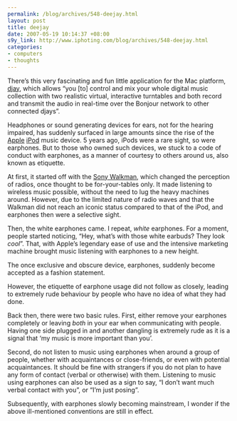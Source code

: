 ```yaml
--- 
permalink: /blog/archives/548-deejay.html
layout: post
title: deejay
date: 2007-05-19 10:14:37 +08:00
s9y_link: http://www.iphoting.com/blog/archives/548-deejay.html
categories: 
- computers
- thoughts
---
```

<p class="whiteline"><p>There&#8217;s this very fascinating and fun little application for the Mac platform, <a onclick="_gaq.push(['_trackPageview', '/extlink/www.algoriddim.net/']);"  href="http://www.algoriddim.net/">djay</a>, which allows &#8220;you [to] control and mix your whole digital music collection with two realistic virtual, interactive turntables and both record and transmit the audio in real-time over the Bonjour network to other connected djays&#8221;.</p>
</p><p class="whiteline"><p>Headphones or sound generating devices for ears, not for the hearing impaired, has suddenly surfaced in large amounts since the rise of the <a onclick="_gaq.push(['_trackPageview', '/extlink/www.apple.com/itunes/']);"  href="http://www.apple.com/itunes/">Apple</a> <a onclick="_gaq.push(['_trackPageview', '/extlink/en.wikipedia.org/wiki/Ipod']);"  href="http://en.wikipedia.org/wiki/Ipod">iPod</a> music device. 5 years ago, iPods were a rare sight, so were earphones. But to those who owned such devices, we stuck to a code of conduct with earphones, as a manner of courtesy to others around us, also known as etiquette.</p>
</p><p class="whiteline"><p>At first, it started off with the <a onclick="_gaq.push(['_trackPageview', '/extlink/en.wikipedia.org/wiki/Walkman']);"  href="http://en.wikipedia.org/wiki/Walkman">Sony Walkman</a>, which changed the perception of radios, once thought to be for-your-tables only. It made listening to wireless music possible, without the need to lug the heavy machines around. However, due to the limited nature of radio waves and that the Walkman did not reach an iconic status compared to that of the iPod, and earphones then were a selective sight.</p>
</p><p class="whiteline"><p>Then, the white earphones came. I repeat, <em>white</em> earphones. For a moment, people started noticing, &#8220;Hey, what&#8217;s with those white earbuds? They look <em>cool</em>&#8221;. That, with Apple&#8217;s legendary ease of use and the intensive marketing machine brought music listening with earphones to a new height.</p>
</p><p class="whiteline"><p>The once exclusive and obscure device, earphones, suddenly become accepted as a fashion statement.</p>
</p><p class="whiteline"><p>However, the etiquette of earphone usage did not follow as closely, leading to extremely rude behaviour by people who have no idea of what they had done.</p>
</p><p class="whiteline"><p>Back then, there were two basic rules. First, either remove your earphones completely or leaving <em>both</em> in your ear when communicating with people. Having one side plugged in and another dangling is extremely rude as it is a signal that &#8216;my music is more important than you&#8217;.</p>
</p><p class="whiteline"><p>Second, do not listen to music using earphones when around a group of people, whether with acquaintances or close-friends, or even with potential acquaintances. It should be fine with strangers if you do not plan to have any form of contact (verbal or otherwise) with them. Listening to music using earphones can also be used as a sign to say, &#8220;I don&#8217;t want much verbal contact with you&#8221;, or &#8220;I&#8217;m just posing&#8221;.</p>
</p><p class="break"><p>Subsequently, with earphones slowly becoming mainstream, I wonder if the above ill-mentioned conventions are still in effect.</p></p>
